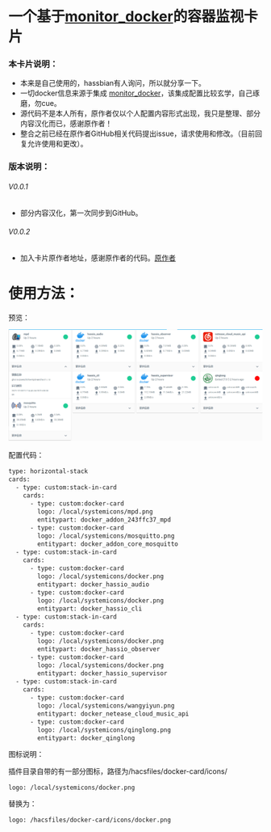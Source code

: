 # 一个基于[monitor_docker](https://github.com/ualex73/monitor_docker)的容器监视卡片

### 本卡片说明：

* 本来是自己使用的，hassbian有人询问，所以就分享一下。
* 一切docker信息来源于集成 [monitor_docker](https://github.com/ualex73/monitor_docker)，该集成配置比较玄学，自己琢磨，勿cue。
* 源代码不是本人所有，原作者仅以个人配置内容形式出现，我只是整理、部分内容汉化而已，感谢原作者！
* 整合之前已经在原作者GitHub相关代码提出issue，请求使用和修改。（目前回复允许使用和更改）。

### 版本说明：

###### V0.0.1

* 部分内容汉化，第一次同步到GitHub。

###### V0.0.2

* 加入卡片原作者地址，感谢原作者的代码。[原作者](https://github.com/bacco007)

# 使用方法：

预览：

<img src="https://raw.githubusercontent.com/Tao173/docker-card/main/docker.png" >

配置代码：

```
type: horizontal-stack
cards:
  - type: custom:stack-in-card
    cards:
      - type: custom:docker-card
        logo: /local/systemicons/mpd.png
        entitypart: docker_addon_243ffc37_mpd
      - type: custom:docker-card
        logo: /local/systemicons/mosquitto.png
        entitypart: docker_addon_core_mosquitto
  - type: custom:stack-in-card
    cards:
      - type: custom:docker-card
        logo: /local/systemicons/docker.png
        entitypart: docker_hassio_audio
      - type: custom:docker-card
        logo: /local/systemicons/docker.png
        entitypart: docker_hassio_cli
  - type: custom:stack-in-card
    cards:
      - type: custom:docker-card
        logo: /local/systemicons/docker.png
        entitypart: docker_hassio_observer
      - type: custom:docker-card
        logo: /local/systemicons/docker.png
        entitypart: docker_hassio_supervisor
  - type: custom:stack-in-card
    cards:
      - type: custom:docker-card
        logo: /local/systemicons/wangyiyun.png
        entitypart: docker_netease_cloud_music_api
      - type: custom:docker-card
        logo: /local/systemicons/qinglong.png
        entitypart: docker_qinglong

```

图标说明：

插件目录自带的有一部分图标，路径为/hacsfiles/docker-card/icons/

```
logo: /local/systemicons/docker.png
```

替换为：

```
logo: /hacsfiles/docker-card/icons/docker.png
```
